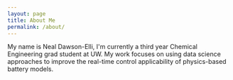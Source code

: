 ```yaml
---
layout: page
title: About Me
permalink: /about/
---
```


My name is Neal Dawson-Elli, I'm currently a third year Chemical Engineering grad student at UW.  My work focuses on using data science approaches to improve the real-time control applicability of physics-based battery models.

